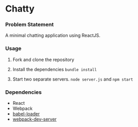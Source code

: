 Chatty
=====================

### Problem Statement

A minimal chatting application using ReactJS.

### Usage

1. Fork and clone the repository

2. Install the dependencies 
  `bundle install`
  
3. Start two separate servers. `node server.js` and `npm start`


### Dependencies

* React
* Webpack
* [babel-loader](https://github.com/babel/babel-loader)
* [webpack-dev-server](https://github.com/webpack/webpack-dev-server)
